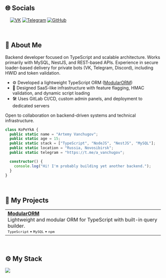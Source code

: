 ## 🌐 Socials

&nbsp;&nbsp;&nbsp;&nbsp;[![VK](https://img.shields.io/badge/-VK-0077FF?style=for-the-badge&logo=vk&logoColor=white)](https://vk.com/a.vanchugov)
[![Telegram](https://img.shields.io/badge/-Telegram-2CA5E0?style=for-the-badge&logo=telegram&logoColor=white)](https://t.me/a_vanchugov)
[![GitHub](https://img.shields.io/badge/-GitHub-181717?style=for-the-badge&logo=github)](https://github.com/KoP3YkA)

<br>

## 🧾 About Me

Backend developer focused on TypeScript and scalable architecture. Works primarily with MySQL, NestJS, and REST-based APIs. Experience in secure loader-based delivery for private bots (VK, Telegram, Discord), including HWID and token validation.

- ⚙️ Developed a lightweight TypeScript ORM ([ModularORM](https://github.com/KoP3YkA/ModularORM))
- 🔐 Designed SaaS-like infrastructure with feature flagging, HMAC validation, and dynamic script loading
- 🛠 Uses GitLab CI/CD, custom admin panels, and deployment to dedicated servers

Open to collaboration on backend-driven systems and technical infrastructure.

```typescript
class KoPeYkA {
  public static name = "Artemy Vanchugov";
  public static age = 15;
  public static stack = ["TypeScript", "NodeJS", "NestJS", "MySQL"];
  public static location = "Russia, Novosibirsk";
  public static telegram = "https://t.me/a_vanchugov";

  constructor() {
    console.log("Hi! I'm probably building yet another backend.");
  }
}
```

<br>

## 📁 My Projects

<table>
  <tr>
    <td valign="top">
      <b><a href="https://github.com/KoP3YkA/ModularORM">ModularORM</a></b><br/>
      Lightweight and modular ORM for TypeScript with built-in query builder.<br/>
      <sub><code>TypeScript</code> • <code>MySQL</code> • <code>npm</code></sub>
    </td>
  </tr>
  <!-- Add more projects below in the same format -->
</table>

<br>

## ⚙️ My Stack
<p align="left">
  <a href="https://skillicons.dev">
    <img src="https://skillicons.dev/icons?i=ts,js,nodejs,git,github,gitlab,discordjs,mysql,sqlite,nestjs,redis" />
  </a>
</p>


